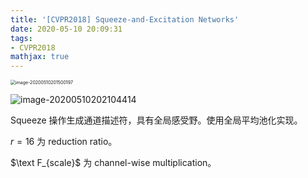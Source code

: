 ```yaml
---
title: '[CVPR2018] Squeeze-and-Excitation Networks'
date: 2020-05-10 20:09:31
tags:
- CVPR2018
mathjax: true
---
```


<img src="https://i.loli.net/2020/05/10/R2ofU953wTZQeAb.png" alt="image-20200510201500197" style="zoom:50%;" />

![image-20200510202104414](https://i.loli.net/2020/05/10/5dCOXRLBe6bKcvW.png)

Squeeze 操作生成通道描述符，具有全局感受野。使用全局平均池化实现。

$r=16$ 为 reduction ratio。

$\text F_{scale}$ 为 channel-wise multiplication。